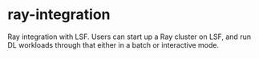 # ray-integration
Ray integration with LSF. Users can start up a Ray cluster on LSF, and run DL workloads through that either in a batch or interactive mode.
